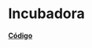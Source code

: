 # Incubadora #
**[Código](http://code.google.com/p/aurebot/source/browse/trunk/#trunk%2Faplicacion_incubadora)**